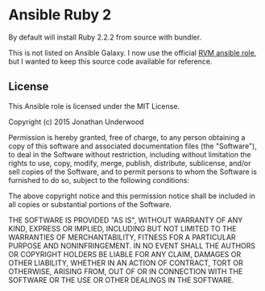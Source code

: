 # Ansible Ruby 2

By default will install Ruby 2.2.2 from source with bundler.

This is not listed on Ansible Galaxy. I now use the official [RVM ansible role](https://github.com/rvm/rvm1-ansible), but I wanted to keep this source code available for reference.

## License

This Ansible role is licensed under the MIT License.

Copyright (c) 2015 Jonathan Underwood

Permission is hereby granted, free of charge, to any person obtaining a copy
of this software and associated documentation files (the "Software"), to deal
in the Software without restriction, including without limitation the rights
to use, copy, modify, merge, publish, distribute, sublicense, and/or sell
copies of the Software, and to permit persons to whom the Software is
furnished to do so, subject to the following conditions:

The above copyright notice and this permission notice shall be included in
all copies or substantial portions of the Software.

THE SOFTWARE IS PROVIDED "AS IS", WITHOUT WARRANTY OF ANY KIND, EXPRESS OR
IMPLIED, INCLUDING BUT NOT LIMITED TO THE WARRANTIES OF MERCHANTABILITY,
FITNESS FOR A PARTICULAR PURPOSE AND NONINFRINGEMENT. IN NO EVENT SHALL THE
AUTHORS OR COPYRIGHT HOLDERS BE LIABLE FOR ANY CLAIM, DAMAGES OR OTHER
LIABILITY, WHETHER IN AN ACTION OF CONTRACT, TORT OR OTHERWISE, ARISING FROM,
OUT OF OR IN CONNECTION WITH THE SOFTWARE OR THE USE OR OTHER DEALINGS IN
THE SOFTWARE.
